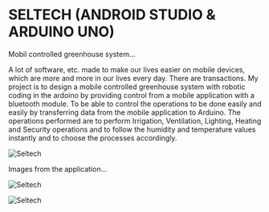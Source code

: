 # SELTECH (ANDROID STUDIO & ARDUINO UNO)
Mobil controlled greenhouse system...

A lot of software, etc. made to make our lives easier on mobile devices, which are more and more in our lives every day. There are transactions. My project is to design a mobile controlled greenhouse system with robotic coding in the ardoino by providing control from a mobile application with a bluetooth module. To be able to control the operations to be done easily and easily by transferring data from the mobile application to Arduino. The operations performed are to perform Irrigation, Ventilation, Lighting, Heating and Security operations and to follow the humidity and temperature values ​​instantly and to choose the processes accordingly.

![Seltech](https://user-images.githubusercontent.com/67559667/98146050-586b5680-1edc-11eb-81bf-d4eac4592662.png)


Images from the application...

![Seltech](https://user-images.githubusercontent.com/67559667/98144274-40470780-1edb-11eb-82e9-ff815eaf2e5b.png)

![Seltech](https://user-images.githubusercontent.com/67559667/98144870-a59af880-1edb-11eb-88a0-08cfd9e55c9d.png)
